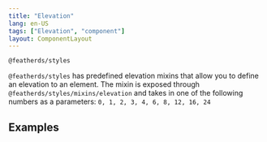 ```yaml
---
title: "Elevation"
lang: en-US
tags: ["Elevation", "component"]
layout: ComponentLayout
---
```


`@featherds/styles`

`@featherds/styles` has predefined elevation mixins that allow you to define an elevation to an element. The mixin is exposed through `@featherds/styles/mixins/elevation` and takes in one of the following numbers as a parameters: `0, 1, 2, 3, 4, 6, 8, 12, 16, 24`

## Examples

<Styles-ElevationMixin />
